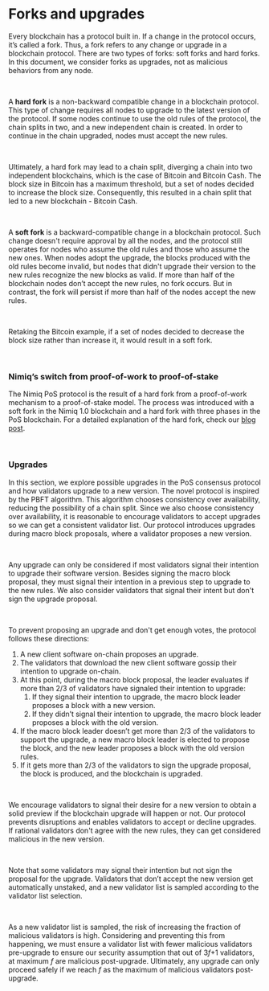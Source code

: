 # Forks and upgrades

Every blockchain has a protocol built in. If a change in the protocol occurs, it’s called a fork. Thus, a fork refers to any change or upgrade in a blockchain protocol. There are two types of forks: soft forks and hard forks. In this document, we consider forks as upgrades, not as malicious behaviors from any node.

<br/>

A **hard fork** is a non-backward compatible change in a blockchain protocol. This type of change requires all nodes to upgrade to the latest version of the protocol. If some nodes continue to use the old rules of the protocol, the chain splits in two, and a new independent chain is created. In order to continue in the chain upgraded, nodes must accept the new rules.

<br/>

Ultimately, a hard fork may lead to a chain split, diverging a chain into two independent blockchains, which is the case of Bitcoin and Bitcoin Cash. The block size in Bitcoin has a maximum threshold, but a set of nodes decided to increase the block size. Consequently, this resulted in a chain split that led to a new blockchain - Bitcoin Cash.

<br/>

A **soft fork** is a backward-compatible change in a blockchain protocol. Such change doesn't require approval by all the nodes, and the protocol still operates for nodes who assume the old rules and those who assume the new ones. When nodes adopt the upgrade, the blocks produced with the old rules become invalid, but nodes that didn't upgrade their version to the new rules recognize the new blocks as valid. If more than half of the blockchain nodes don’t accept the new rules, no fork occurs. But in contrast, the fork will persist if more than half of the nodes accept the new rules.

<br/>

Retaking the Bitcoin example, if a set of nodes decided to decrease the block size rather than increase it, it would result in a soft fork.

<br/>

### Nimiq’s switch from proof-of-work to proof-of-stake

The Nimiq PoS protocol is the result of a hard fork from a proof-of-work mechanism to a proof-of-stake model. The process was introduced with a soft fork in the Nimiq 1.0 blockchain and a hard fork with three phases in the PoS blockchain. For a detailed explanation of the hard fork, check our [blog post](https://www.nimiq.com/blog/nimiq-20-albatross-hard-fork-preparations/).

<br/>

### Upgrades

In this section, we explore possible upgrades in the PoS consensus protocol and how validators upgrade to a new version. The novel protocol is inspired by the PBFT algorithm. This algorithm chooses consistency over availability, reducing the possibility of a chain split. Since we also choose consistency over availability, it is reasonable to encourage validators to accept upgrades so we can get a consistent validator list. Our protocol introduces upgrades during macro block proposals, where a validator proposes a new version.

<br/>

Any upgrade can only be considered if most validators signal their intention to upgrade their software version. Besides signing the macro block proposal, they must signal their intention in a previous step to upgrade to the new rules. We also consider validators that signal their intent but don't sign the upgrade proposal.

<br/>

To prevent proposing an upgrade and don't get enough votes, the protocol follows these directions:

1. A new client software on-chain proposes an upgrade.
2. The validators that download the new client software gossip their intention to upgrade on-chain.
3. At this point, during the macro block proposal, the leader evaluates if more than 2/3 of validators have signaled their intention to upgrade:
   1. If they signal their intention to upgrade, the macro block leader proposes a block with a new version.
   2. If they didn’t signal their intention to upgrade, the macro block leader proposes a block with the old version.
4. If the macro block leader doesn’t get more than 2/3 of the validators to support the upgrade, a new macro block leader is elected to propose the block, and the new leader proposes a block with the old version rules.
5. If it gets more than 2/3 of the validators to sign the upgrade proposal, the block is produced, and the blockchain is upgraded.

<br/>

We encourage validators to signal their desire for a new version to obtain a solid preview if the blockchain upgrade will happen or not. Our protocol prevents disruptions and enables validators to accept or decline upgrades. If rational validators don't agree with the new rules, they can get considered malicious in the new version.

<br/>

Note that some validators may signal their intention but not sign the proposal for the upgrade. Validators that don’t accept the new version get automatically unstaked, and a new validator list is sampled according to the validator list selection.

<br/>

As a new validator list is sampled, the risk of increasing the fraction of malicious validators is high. Considering and preventing this from happening, we must ensure a validator list with fewer malicious validators pre-upgrade to ensure our security assumption that out of 3*f*+1 validators, at maximum _f_ are malicious post-upgrade. Ultimately, any upgrade can only proceed safely if we reach _f_ as the maximum of malicious validators post-upgrade.

